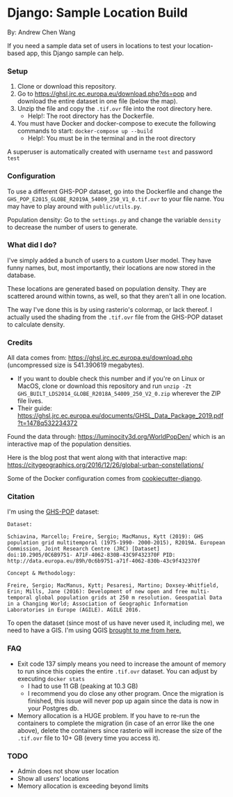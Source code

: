 # Django: Sample Location Build

By: Andrew Chen Wang

If you need a sample data set of users in locations to test your location-based app, this Django sample can help.

### Setup

1. Clone or download this repository.
2. Go to https://ghsl.jrc.ec.europa.eu/download.php?ds=pop and download the entire dataset in one file (below the map).
3. Unzip the file and copy the `.tif.ovr` file into the root directory here.
    - Help!: The root directory has the Dockerfile.
4. You must have Docker and docker-compose to execute the following commands to start: `docker-compose up --build`
    - Help!: You must be in the terminal and in the root directory

A superuser is automatically created with username `test` and password `test`

### Configuration

To use a different GHS-POP dataset, go into the Dockerfile and change the `GHS_POP_E2015_GLOBE_R2019A_54009_250_V1_0.tif.ovr` to your file name. You may have to play around with `public/utils.py`.

Population density: Go to the `settings.py` and change the variable `density` to decrease the number of users to generate.

### What did I do?

I've simply added a bunch of users to a custom User model. They have funny names, but, most importantly, their locations are now stored in the database.

These locations are generated based on population density. They are scattered around within towns, as well, so that they aren't all in one location.

The way I've done this is by using rasterio's colormap, or lack thereof. I actually used the shading from the `.tif.ovr` file from the GHS-POP dataset to calculate density.

### Credits

All data comes from: https://ghsl.jrc.ec.europa.eu/download.php (uncompressed size is 541.390619 megabytes). 
- If you want to double check this number and if you're on Linux or MacOS, clone or download this repository and run `unzip -Zt GHS_BUILT_LDS2014_GLOBE_R2018A_54009_250_V2_0.zip` wherever the ZIP file lives.
- Their guide: https://ghsl.jrc.ec.europa.eu/documents/GHSL_Data_Package_2019.pdf?t=1478q532234372

Found the data through: https://luminocity3d.org/WorldPopDen/ which is an interactive map of the population densities.

Here is the blog post that went along with that interactive map: https://citygeographics.org/2016/12/26/global-urban-constellations/

Some of the Docker configuration comes from [cookiecutter-django](https://github.com/pydanny/cookiecutter-django).

### Citation

I'm using the [GHS-POP](https://ghsl.jrc.ec.europa.eu/data.php?sl=3) dataset:
```
Dataset:

Schiavina, Marcello; Freire, Sergio; MacManus, Kytt (2019): GHS population grid multitemporal (1975-1990- 2000-2015), R2019A. European Commission, Joint Research Centre (JRC) [Dataset] doi:10.2905/0C6B9751- A71F-4062-830B-43C9F432370F PID: http://data.europa.eu/89h/0c6b9751-a71f-4062-830b-43c9f432370f

Concept & Methodology:

Freire, Sergio; MacManus, Kytt; Pesaresi, Martino; Doxsey-Whitfield, Erin; Mills, Jane (2016): Development of new open and free multi-temporal global population grids at 250 m resolution. Geospatial Data in a Changing World; Association of Geographic Information Laboratories in Europe (AGILE). AGILE 2016.
```

To open the dataset (since most of us have never used it, including me), we need to have a GIS. I'm using QGIS [brought to me from here.](http://www.statsmapsnpix.com/2016/10/the-global-human-settlement-layer.html)

### FAQ

- Exit code 137 simply means you need to increase the amount of memory to run since this copies the entire `.tif.ovr` dataset. You can adjust by executing `docker stats`
    - I had to use 11 GB (peaking at 10.3 GB)
    - I recommend you do close any other program. Once the migration is finished, this issue will never pop up again since the data is now in your Postgres db.
- Memory allocation is a HUGE problem. If you have to re-run the containers to complete the migration (in case of an error like the one above), delete the containers since rasterio will increase the size of the `.tif.ovr` file to 10+ GB (every time you access it).
    
### TODO
- Admin does not show user location
- Show all users' locations
- Memory allocation is exceeding beyond limits
